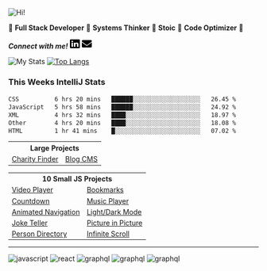 <img src="https://i.giphy.com/media/3PAL5bChWnak0WJ32x/giphy.webp" alt="Hi!">

:star2: **Full Stack Developer** :star2: **Systems Thinker** :star2: **Stoic** :star2: **Code Optimizer** :star2:

***Connect with me!*** <a href="https://www.linkedin.com/in/ethan-glover/"><img src="https://raw.githubusercontent.com/eglove/eglove/eeb591600b73da426bd298d229e2fd96df019488/linkedin-brands.svg" alt="LinkedIn" width="20px" height="20px"></a> <a href="mailto:hello@ethang.email"><img src="https://raw.githubusercontent.com/eglove/eglove/47aceecf4819797d993f5facc7764cb99d0ab039/envelope-solid.svg" alt="Email" width="20px" height="20px"></a>

![My Stats](https://github-readme-stats.vercel.app/api?username=eglove&show_icons=true&theme=default&count_private=true)
[![Top Langs](https://github-readme-stats.vercel.app/api/top-langs/?username=eglove&layout=compact)](https://github.com/anuraghazra/github-readme-stats)

### This Weeks IntelliJ Stats
<!--START_SECTION:waka-->
```text
CSS          6 hrs 20 mins   ██████░░░░░░░░░░░░░░░░░░░   26.45 % 
JavaScript   5 hrs 58 mins   ██████░░░░░░░░░░░░░░░░░░░   24.92 % 
XML          4 hrs 32 mins   ████░░░░░░░░░░░░░░░░░░░░░   18.97 % 
Other        4 hrs 20 mins   ████░░░░░░░░░░░░░░░░░░░░░   18.08 % 
HTML         1 hr 41 mins    █░░░░░░░░░░░░░░░░░░░░░░░░   07.02 %
```
<!--END_SECTION:waka-->

<table>
  <tr>
    <th colspan="2">Large Projects</th>
  </tr>
  <tr>
    <td><a href="https://github.com/eglove/Charity-App-React-GraphQL">Charity Finder</a></td>
    <td><a href="https://github.com/eglove/PHP-Dynamic-Website">Blog CMS</a></td>
  </tr>
</table>

<table>
  <tr>
    <th colspan="2">10 Small JS Projects</th>
  </tr>
  <tr>
    <td><a href="https://eglove.github.io/video-player/">Video Player</a></td>
    <td><a href="https://eglove.github.io/bookmarks/">Bookmarks</a></td>
  <tr>
  <tr>
    <td><a href="https://eglove.github.io/countdown/">Countdown</a></td>
    <td><a href="https://eglove.github.io/music-player/">Music Player</a></td>
  <tr>
  <tr>
    <td><a href="https://eglove.github.io/navigation/">Animated Navigation</a></td>
    <td><a href="https://eglove.github.io/light-dark-mode/">Light/Dark Mode</a></td>
  <tr>
  <tr>
    <td><a href="https://eglove.github.io/joke-teller/">Joke Teller</a></td>
    <td><a href="https://eglove.github.io/picture-in-picture/">Picture in Picture</a></td>
  <tr>
  <tr>
    <td><a href="https://eglove.github.io/aliens/">Person Directory</a></td>
    <td><a href="https://eglove.github.io/infinite-scroll/">Infinite Scroll</a></td>
  <tr>
</table>

<hr>
<div>
  <img src="https://www.vectorlogo.zone/logos/javascript/javascript-icon.svg" alt="javascript">
  <img src="https://www.vectorlogo.zone/logos/reactjs/reactjs-icon.svg" alt="react">
  <img src="https://www.vectorlogo.zone/logos/graphql/graphql-icon.svg" alt="graphql">
  <img src="https://www.vectorlogo.zone/logos/w3_html5/w3_html5-icon.svg" alt="graphql">
  <img src="https://www.vectorlogo.zone/logos/getbootstrap/getbootstrap-icon.svg" alt="graphql">
</div>
